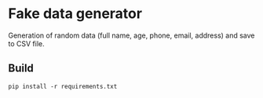 Fake data generator
===================
Generation of random data (full name, age, phone, email, address)
and save to CSV file.

## Build
```
pip install -r requirements.txt
```